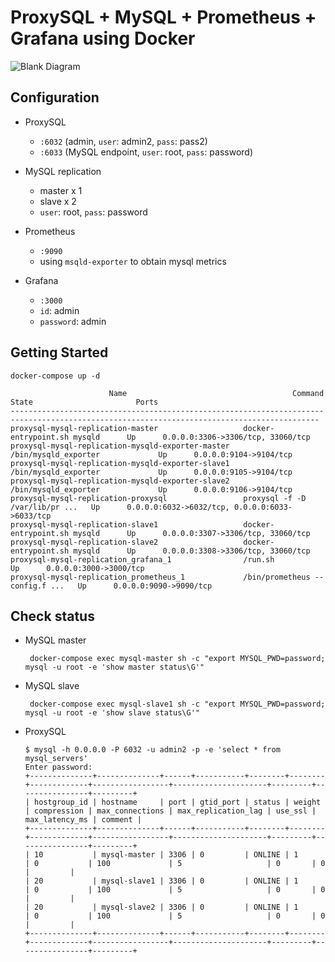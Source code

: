 # ProxySQL + MySQL + Prometheus + Grafana using Docker

![Blank Diagram](https://user-images.githubusercontent.com/13511520/83347412-e2c4f280-a35f-11ea-8048-2b0645e99245.png)

## Configuration

- ProxySQL
   - `:6032` (admin, `user`: admin2, `pass`: pass2)
   - `:6033` (MySQL endpoint, `user`: root, `pass`: password)

- MySQL replication
  - master x 1
  - slave x 2
  - `user`: root, `pass`: password

- Prometheus
  - `:9090`
  - using `msqld-exporter` to obtain mysql metrics

- Grafana
  - `:3000`
  - `id`: admin
  - `password`: admin


## Getting Started

```
docker-compose up -d
```

```
                      Name                                     Command               State                       Ports
-------------------------------------------------------------------------------------------------------------------------------------------
proxysql-mysql-replication-master                   docker-entrypoint.sh mysqld      Up      0.0.0.0:3306->3306/tcp, 33060/tcp
proxysql-mysql-replication-mysqld-exporter-master   /bin/mysqld_exporter             Up      0.0.0.0:9104->9104/tcp
proxysql-mysql-replication-mysqld-exporter-slave1   /bin/mysqld_exporter             Up      0.0.0.0:9105->9104/tcp
proxysql-mysql-replication-mysqld-exporter-slave2   /bin/mysqld_exporter             Up      0.0.0.0:9106->9104/tcp
proxysql-mysql-replication-proxysql                 proxysql -f -D /var/lib/pr ...   Up      0.0.0.0:6032->6032/tcp, 0.0.0.0:6033->6033/tcp
proxysql-mysql-replication-slave1                   docker-entrypoint.sh mysqld      Up      0.0.0.0:3307->3306/tcp, 33060/tcp
proxysql-mysql-replication-slave2                   docker-entrypoint.sh mysqld      Up      0.0.0.0:3308->3306/tcp, 33060/tcp
proxysql-mysql-replication_grafana_1                /run.sh                          Up      0.0.0.0:3000->3000/tcp
proxysql-mysql-replication_prometheus_1             /bin/prometheus --config.f ...   Up      0.0.0.0:9090->9090/tcp
```

## Check status

- MySQL master

    ```
     docker-compose exec mysql-master sh -c "export MYSQL_PWD=password; mysql -u root -e 'show master status\G'"
    ```

- MySQL slave
    ```
     docker-compose exec mysql-slave1 sh -c "export MYSQL_PWD=password; mysql -u root -e 'show slave status\G'"
    ```


- ProxySQL

  ```
  $ mysql -h 0.0.0.0 -P 6032 -u admin2 -p -e 'select * from mysql_servers'
  Enter password:
  +--------------+--------------+------+-----------+--------+--------+-------------+-----------------+---------------------+---------+----------------+---------+
  | hostgroup_id | hostname     | port | gtid_port | status | weight | compression | max_connections | max_replication_lag | use_ssl | max_latency_ms | comment |
  +--------------+--------------+------+-----------+--------+--------+-------------+-----------------+---------------------+---------+----------------+---------+
  | 10           | mysql-master | 3306 | 0         | ONLINE | 1      | 0           | 100             | 5                   | 0       | 0              |         |
  | 20           | mysql-slave1 | 3306 | 0         | ONLINE | 1      | 0           | 100             | 5                   | 0       | 0              |         |
  | 20           | mysql-slave2 | 3306 | 0         | ONLINE | 1      | 0           | 100             | 5                   | 0       | 0              |         |
  +--------------+--------------+------+-----------+--------+--------+-------------+-----------------+---------------------+---------+----------------+---------+
  ```
